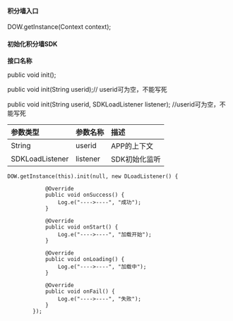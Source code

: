 #### 积分墙入口

DOW.getInstance\(Context context\);

#### 初始化积分墙SDK

**接口名称**

public void init\(\);

public void init\(String userid\);// userid可为空，不能写死

public void init\(String userid, SDKLoadListener listener\); //userid可为空，不能写死

| 参数类型 | 参数名称 | 描述 |
| :--- | :--- | :--- |
| String | userid | APP的上下文 |
| SDKLoadListener | listener | SDK初始化监听 |

```
DOW.getInstance(this).init(null, new DLoadListener() {

            @Override
            public void onSuccess() {
                Log.e("---->----", "成功");
            }

            @Override
            public void onStart() {
                Log.e("---->----", "加载开始");
            }

            @Override
            public void onLoading() {
                Log.e("---->----", "加载中");
            }

            @Override
            public void onFail() {
                Log.e("---->----", "失败");
            }
        });
```



